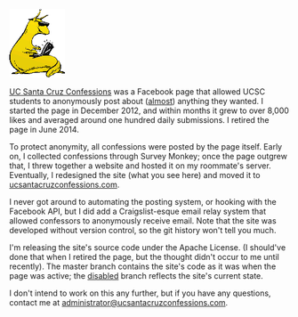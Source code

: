 ![cyber slug](images/slug.png)

[UC Santa Cruz Confessions](https://www.facebook.com/UCSantaCruzConfessions)
was a Facebook page that allowed UCSC students to anonymously post
about ([almost](rules.html)) anything they wanted. I started the page in
December 2012, and within months it grew to over 8,000 likes and averaged
around one hundred daily submissions. I retired the page in June 2014.

To protect anonymity, all confessions were posted by the page itself. Early
on, I collected confessions through Survey Monkey; once the page outgrew
that, I threw together a website and hosted it on my roommate's server.
Eventually, I redesigned the site (what you see here) and moved it to
[ucsantacruzconfessions.com](http://ucsantacruzconfessions.com).

I never got around to automating the posting system, or hooking with the
Facebook API, but I did add a Craigslist-esque email relay system that
allowed confessors to anonymously receive email. Note that the site was
developed without version control, so the git history won't tell you
much.

I'm releasing the site's source code under the Apache License. (I
should've done that when I retired the page, but the thought didn't
occur to me until recently). The master branch contains the site's code as
it was when the page was active; the [disabled](../../tree/disabled) branch
reflects the site's current state.

I don't intend to work on this any further, but if you have any questions,
contact me at administrator@ucsantacruzconfessions.com.
